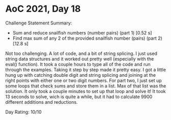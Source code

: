 # AoC 2021, Day 18

Challenge Statement Summary:
  - Sum and reduce snailfish numbers (number pairs) (part 1) [0.52 s]
  - Find max sum of any 2 of the provided snailfish number (pairs) (part 2) [12.8 s]

Not too challenging. A lot of code, and a bit of string splicing. I just used string data structures
and it worked out pretty well (especially with the eval() function). It took a couple hours to type
all of the code and run through the examples. Taking it step by step made it pretty easy. I got a little
hung up with catching double digit and string splicing and joining at the right points with either one
or two digit numbers.
For part two, I just set up some loops that check sums and store them in a list. Max of that list was 
the solution. It only took a couple minutes to set up that loop and solve it! It took 13 seconds to
solve, wich is quite a while, but it had to calculate 9900 different additions and reductions.

Day Rating: 10/10
